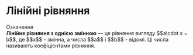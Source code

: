 # Лiнiйнi рiвняння

<div class="space">
<div class="eoz-wrap">
<span class="eoz">Означення</span>
<div class="eoz-text">
<b>Лінійне рівняння з однією змінною</b> — це рівняння вигляду $$a\cdot x = b$$, де $$x$$ - змінна, а числа $$a$$ i $$b$$ - відомі. Ці числа називають коефіцієнтами рівняння.
</div>
</div>
</div>